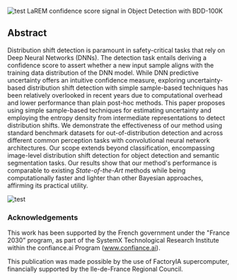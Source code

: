 
![test](/images/LaREx_demo.gif)
LaREM confidence score signal in Object Detection with BDD-100K


## Abstract
Distribution shift detection is paramount in safety-critical tasks that rely on Deep Neural Networks (DNNs). 
The detection task entails deriving a confidence score to assert whether a new input sample aligns with the training data distribution of the DNN model. 
While DNN predictive uncertainty offers an intuitive confidence measure, exploring uncertainty-based distribution shift detection with simple sample-based techniques has been relatively overlooked in recent years due to computational overhead and lower performance than plain post-hoc methods. 
This paper proposes using simple sample-based techniques for estimating uncertainty and employing the entropy density from intermediate representations to detect distribution shifts. 
We demonstrate the effectiveness of our method using standard benchmark datasets for out-of-distribution 
detection and across different common perception tasks with convolutional neural network architectures. 
Our scope extends beyond classification, encompassing image-level distribution shift detection for 
object detection and semantic segmentation tasks. 
Our results show that our method's performance is comparable to existing _State-of-the-Art_ 
methods while being computationally faster and lighter than other Bayesian approaches, 
affirming its practical utility.

![test](/images/LaREx_method.png)


### Acknowledgements

This work has been supported by the French government
under the "France 2030” program, as part of the SystemX
Technological Research Institute within the confiance.ai
Program (www.confiance.ai).

This publication was made possible by the use of FactoryIA
supercomputer, financially supported by the Ile-de-France
Regional Council.

